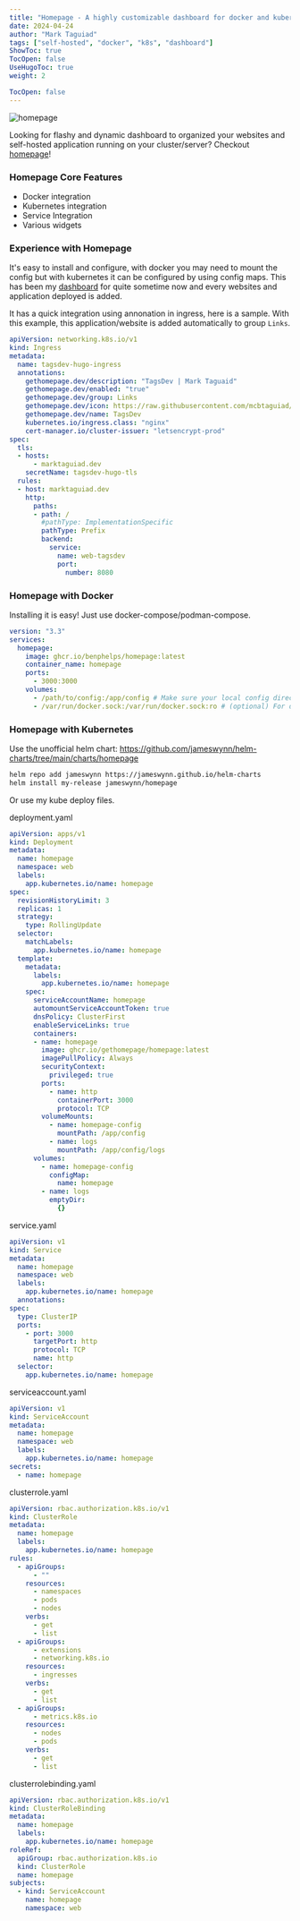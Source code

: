 ```yaml
---
title: "Homepage - A highly customizable dashboard for docker and kubernetes cluster"
date: 2024-04-24
author: "Mark Taguiad"
tags: ["self-hosted", "docker", "k8s", "dashboard"]
ShowToc: true
TocOpen: false
UseHugoToc: true
weight: 2

TocOpen: false
---
```


<!-- ![Alt text](/images/homepage/homepage.png) -->
<!-- [![imagen](/images/homepage/homepage.png)](/images/homepage/homepage.png) -->
![homepage](http://chevereto.marktaguiad.dev/images/2024/08/31/homepage.png)

Looking for flashy and dynamic dashboard to organized your websites and self-hosted application running on your cluster/server? Checkout [homepage](https://github.com/benphelps/homepage/tree/main)!

### Homepage Core Features
- Docker integration
- Kubernetes integration
- Service Integration
- Various widgets

### Experience with Homepage

It's easy to install and configure, with docker you may need to mount the config but with kubernetes it can be configured by using config maps. This has been my [dashboard](https://dashboard.marktaguiad.dev) for quite sometime now and every websites and application deployed is added. 

It has a quick integration using annonation in ingress, here is a sample. With this example, this application/website is added automatically to group `Links`.

```yaml
apiVersion: networking.k8s.io/v1
kind: Ingress
metadata:
  name: tagsdev-hugo-ingress
  annotations:
    gethomepage.dev/description: "TagsDev | Mark Taguaid"
    gethomepage.dev/enabled: "true"
    gethomepage.dev/group: Links
    gethomepage.dev/icon: https://raw.githubusercontent.com/mcbtaguiad/web-tagsdev-hugo/main/app/static/images/fa-tags-nobg.png
    gethomepage.dev/name: TagsDev
    kubernetes.io/ingress.class: "nginx"
    cert-manager.io/cluster-issuer: "letsencrypt-prod"
spec:
  tls:
  - hosts:
      - marktaguiad.dev
    secretName: tagsdev-hugo-tls
  rules:
  - host: marktaguiad.dev
    http:
      paths:
      - path: /
        #pathType: ImplementationSpecific
        pathType: Prefix
        backend:
          service:
            name: web-tagsdev
            port:
              number: 8080
```

### Homepage with Docker
Installing it is easy! Just use docker-compose/podman-compose.
```yaml
version: "3.3"
services:
  homepage:
    image: ghcr.io/benphelps/homepage:latest
    container_name: homepage
    ports:
      - 3000:3000
    volumes:
      - /path/to/config:/app/config # Make sure your local config directory exists
      - /var/run/docker.sock:/var/run/docker.sock:ro # (optional) For docker integrations

```

### Homepage with Kubernetes
Use the unofficial helm chart: https://github.com/jameswynn/helm-charts/tree/main/charts/homepage

```sh
helm repo add jameswynn https://jameswynn.github.io/helm-charts
helm install my-release jameswynn/homepage
```

Or use my kube deploy files. 

deployment.yaml
```yaml
apiVersion: apps/v1
kind: Deployment
metadata:
  name: homepage
  namespace: web
  labels:
    app.kubernetes.io/name: homepage
spec:
  revisionHistoryLimit: 3
  replicas: 1
  strategy:
    type: RollingUpdate
  selector:
    matchLabels:
      app.kubernetes.io/name: homepage
  template:
    metadata:
      labels:
        app.kubernetes.io/name: homepage
    spec:
      serviceAccountName: homepage
      automountServiceAccountToken: true
      dnsPolicy: ClusterFirst
      enableServiceLinks: true
      containers:
      - name: homepage
        image: ghcr.io/gethomepage/homepage:latest
        imagePullPolicy: Always
        securityContext:
          privileged: true
        ports:
          - name: http
            containerPort: 3000
            protocol: TCP
        volumeMounts:
          - name: homepage-config
            mountPath: /app/config
          - name: logs
            mountPath: /app/config/logs
      volumes:
        - name: homepage-config
          configMap:
            name: homepage
        - name: logs
          emptyDir:
            {}
```
service.yaml
```yaml
apiVersion: v1
kind: Service
metadata:
  name: homepage
  namespace: web
  labels:
    app.kubernetes.io/name: homepage
  annotations:
spec:
  type: ClusterIP
  ports:
    - port: 3000
      targetPort: http
      protocol: TCP
      name: http
  selector:
    app.kubernetes.io/name: homepage
```

serviceaccount.yaml
```yaml
apiVersion: v1
kind: ServiceAccount
metadata:
  name: homepage
  namespace: web
  labels:
    app.kubernetes.io/name: homepage
secrets:
  - name: homepage
```

clusterrole.yaml
```yaml
apiVersion: rbac.authorization.k8s.io/v1
kind: ClusterRole
metadata:
  name: homepage
  labels:
    app.kubernetes.io/name: homepage
rules:
  - apiGroups:
      - ""
    resources:
      - namespaces
      - pods
      - nodes
    verbs:
      - get
      - list
  - apiGroups:
      - extensions
      - networking.k8s.io
    resources:
      - ingresses
    verbs:
      - get
      - list
  - apiGroups:
      - metrics.k8s.io
    resources:
      - nodes
      - pods
    verbs:
      - get
      - list

```


clusterrolebinding.yaml
```yaml
apiVersion: rbac.authorization.k8s.io/v1
kind: ClusterRoleBinding
metadata:
  name: homepage
  labels:
    app.kubernetes.io/name: homepage
roleRef:
  apiGroup: rbac.authorization.k8s.io
  kind: ClusterRole
  name: homepage
subjects:
  - kind: ServiceAccount
    name: homepage
    namespace: web
```
